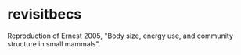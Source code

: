 # revisitbecs
Reproduction of Ernest 2005, "Body size, energy use, and community structure in small mammals". 

